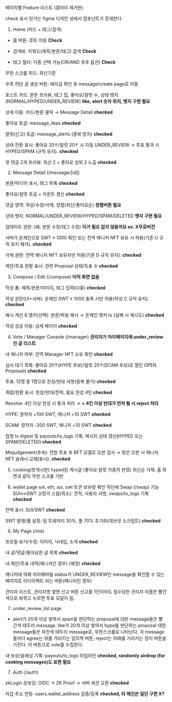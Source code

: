 페이지별 Feature 리스트 (갤러리 제거판)

check 표시 된거는 figma 디자인 상에서 컴포넌트가 존재한다.

1) Home (피드 + 태그/검색)

- 홈 버튼: 루트 이동 **Check**

- 검색바: 키워드(제목/본문/태그) 검색 **Check**

- 태그 필터: 다중 선택 가능(OR/AND 추후 옵션) **Check**

무한 스크롤 피드: 최신기준

우측 하단 글 생성 버튼: 예치금 확인 후 message/create page로 이동

포스트 카드: 본문 프리뷰, 태그 칩, 좋아요/알럿 수, 상태 뱃지(NORMAL/HYPED/UNDER_REVIEW) **like, alert 숫자 위치, 뱃지 구현 필요**

상세 이동: 카드/본문 클릭 → Message Detail **checked**

좋아요 토글: message_likes **checked**

알럿(신고) 토글: message_alerts (중복 방지) **checked**

상태 전환 표시: 좋아요 20↑/알럿 20↑ 시 자동 UNDER_REVIEW → 투표 통과 시 HYPED/SPAM (규칙 유지). **checked**

핫 댓글 2개 프리뷰: 최신 2 + 좋아요 상위 2 노출 **checked**

2) Message Detail (/message/[id])

본문/미디어 표시, 태그 목록 **checked**

좋아요/알럿 토글 + 카운트 갱신 **checked**

댓글 영역: 작성/수정/삭제, 정렬(최신/좋아요순) **정렬버튼 필요**

상태 뱃지: NORMAL/UNDER_REVIEW/HYPED/SPAM/DELETED **뱃지 구현 필요**

업데이트 권한: (예: 본문 수정/태그 수정) **이거 필요 없지 않을까요 ex. X무료버전**

서버가 온체인으로 SWT ≥ 1000 확인 또는 전역 매니저 NFT 보유 시 허용(기존 U 규칙 유지 해석). **checked**

삭제 권한: 전역 매니저 NFT 보유자만 허용(기존 D 규칙 유지). **checked**

제안/투표 현황 표시: 관련 Proposal 상태/득표 수 **checked**

3) Compose / Edit (/compose) **아직 화면 없음**

작성 폼: 제목/본문/이미지, 태그 입력(다중) **checked**

작성 권한(UI+서버): 온체인 SWT ≥ 1000 충족 시만 허용(작성 C 규칙 유지). **checked**

해시 계산 & 앵커(선택): 본문/파일 해시 → 온체인 앵커 tx (실패 시 재시도) **checked**

작성 성공 이동: 상세 페이지 **checked**

4) Vote / Manager Console (/manager) **관리자가 마이페이지에 under_review인 글 리스트**

내 매니저 여부: 전역 Manager NFT 소유 확인 **checked**

심사 대기 목록: 좋아요 20↑(HYPE 후보)/알럿 20↑(SCAM 후보)로 열린 OPEN Proposals **checked**

투표: 12명 중 1명으로 찬성/반대 서명(중복 불가) **checked**

쿼럼/현황 표시: 찬성/반대/잔여, 필요 찬성 4인 **checked**

Resolve: 4인 이상 찬성 시 통과 처리 → **+ 4인 이상 반대가 먼저 될 시 reject 처리**

HYPE: 창작자 +100 SWT, 매니저 +10 SWT **checked**

SCAM: 창작자 -200 SWT, 매니저 +10 SWT **checked**

집행 tx digest 및 payouts/tx_logs 기록, 메시지 상태 갱신(HYPED 또는 SPAM/DELETED) **checked**

Misjudgement(후속): 전원 투표 후 BFT 모델로 오판 검사 → 잦은 오판 시 매니저 NFT 슬래시·교체(표시). **checked**

5) cooking(핫게시판)
hyped된 게시글 (좋아요·알럿 가중치 반영) 최신순 기제. 
홈 화면과 같이 무한 스크롤 기반

6) wallet page
sol, eth, sui, swt 토큰 보유량 확인
하단에 Swap (/swap) 기능
SUI↔SWT 고정가 스왑(최소): 견적, 사용자 서명, swaps/tx_logs 기록 **checked**

잔액 표시: SUI/SWT **checked**

SWT 발행/풀 설정: 팀 트레저리 30%, 풀 70% 초기화(데브넷 스크립트) **checked**

6) My Page (/me)

프로필 보기/수정: 이미지, 닉네임, 소개 **checked**

내 글/댓글/좋아요한 글 목록 **checked**

내 제안/투표 내역(매니저인 경우) (예정) **checked**

매니저에 의해 처리해야될 status가 UNDER_REVIEW인 message들 확인할 수 있는 페이지로 리다이랙트 되는 버튼(매니저인 경우)

관리자 리스트, 관리자명 옆엔 신고 버튼
신고를 1건이라도 접수당한 관리자 이름은 빨간색으로 바뀌고 누르면 투표 모달이 뜸.


7) under_review_list page
 - alert가 20개 이상 쌓여서 spam을 판단하는 proposal에 대한 message들은 빨간색 테두리 message. like가 20개 이상 쌓여서 hype를 판단하는 proposal 대한 message들은 파란색 테두리 message로, 무한스크롤로 나타난다.
 각 message들마다 agree는 위를 가리키는 엄지척 버튼, reject는 아래를 가리키는 엄지 버튼을 가진다. 이 버튼으로 vote를 수집한다.


내 보상/슬래싱 기록: payouts/tx_logs 타임라인 **checked, randomly airdrop (for cooking messages)도 표현 필요**

7) Auth (/auth) 

zkLogin 온보딩: OIDC → ZK Proof → 서버 세션 교환 **checked**

지갑 주소 연동: users.wallet_address 검증/등록 **checked, 타 체인은 일단 구현 X?**